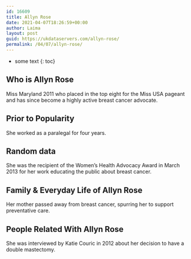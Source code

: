 ```yaml
---
id: 16609
title: Allyn Rose
date: 2021-04-07T18:26:59+00:00
author: Laima
layout: post
guid: https://ukdataservers.com/allyn-rose/
permalink: /04/07/allyn-rose/
---
```


* some text
{: toc}


## Who is Allyn Rose
                  
                  
                  
Miss Maryland 2011 who placed in the top eight for the Miss USA pageant and has since become a highly active breast cancer advocate.
                  
              
            
              
            
                
                
                
## Prior to Popularity
                  
                  
                  
She worked as a paralegal for four years.
                  
              
            
              
            
                
                
                
## Random data
                  
                  
                  
She was the recipient of the Women&#8217;s Health Advocacy Award in March 2013 for her work educating the public about breast cancer.
                  
              
            
              
            
                
                
                
## Family & Everyday Life of Allyn Rose
                  
                  
                  
Her mother passed away from breast cancer, spurring her to support preventative care.
                  
              
            
              
            
                
                
                
## People Related With Allyn Rose
                  
                  
                  
She was interviewed by Katie Couric in 2012 about her decision to have a double mastectomy.
                  
              
            
              
            
                
              
            
              
              
            
            
              
            
          
          
          